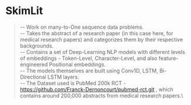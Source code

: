 # SkimLit
> -- Work on many-to-One sequence data problems.\
> -- Takes the abstract of a research paper (in this case here, for medical research papers) and categorizes them by their respective backgrounds.\
> -- Contains a set of Deep-Learning NLP models with different levels of embeddings - Token-Level, Character-Level, and also feature-engineered Positional embeddings.\
> -- The models themselves are built using Conv1D, LSTM, Bi-Directional LSTM layers.\
> -- The Dataset used is PubMed 200k RCT - https://github.com/Franck-Dernoncourt/pubmed-rct.git , which contains around 200,000 abstracts from medical research papers.\
